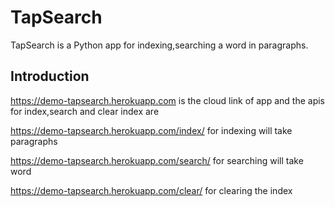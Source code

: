 # TapSearch

TapSearch is a Python app for indexing,searching a word in paragraphs.

## Introduction

<https://demo-tapsearch.herokuapp.com> is the cloud link of app
and the apis for index,search and clear index are 

<https://demo-tapsearch.herokuapp.com/index/> for indexing will take paragraphs

<https://demo-tapsearch.herokuapp.com/search/> for searching will take word

<https://demo-tapsearch.herokuapp.com/clear/> for clearing the index


